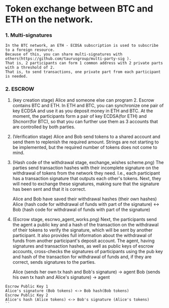 # Token exchange between BTC and ETH on the network.

### 1. Multi-signatures
    In the BTC network, an ETH - ECDSA subscription is used to subscribe to a foreign resource.
    Because of this, you can share multi-signatures with others(https://github.com/taurusgroup/multi-party-sig ).
    That is, 2 participants can form 1 common address with 2 private parts with a threshold of 2.
    That is, to send transactions, one private part from each participant is needed.

### 2. ESCROW

1. (key creation stage)
    Alice and someone else can program 2. Escrow contains BTC and ETH.
    In ETH and BTC, you can synchronize one pair of key ECDSA and use
    it as you deposit money in ETH and BTC. At the moment, the participants form
    a pair of key ECDSA(for ETH) and Shcnorr(for BTC), so that you can further use
    them as 3 accounts that are controlled by both parties.

2. (Verification stage)
    Alice and Bob send tokens to a shared account and send them to replenish the required amount.
    Strings are not starting to be implemented, but the required number of tokens does not come to mind.

3. (Hash code of the withdrawal stage, exchange_wishes scheme.png)
    The parties send transaction hashes with their incomplete signature on the withdrawal of tokens from the network they need.
    I.e., each participant has a transaction signature that outputs each other's tokens. Next, they will need
    to exchange these signatures, making sure that the signature has been sent and that it is correct.

    Alice and Bob have saved their withdrawal hashes (their own hashes)
    Alice (hash code for withdrawal of funds with part of the signature) <-> Bob (hash code for withdrawal of funds with part of the signature)

4. (Escrow stage, escrwo_agent_works.png)
    Next, the participants send the agent a public key and a hash of the transaction on the withdrawal of their tokens to verify the signature, which will be sent by another participant. It also provides full information about the withdrawal of funds from another participant's deposit account.
    The agent, having signatures and transaction hashes, as well as public keys of escrow accounts,
    cross-checks the signatures of participants using the pub key and hash of the transaction for withdrawal of funds and, if they are correct, sends signatures to the parties.

    Alice (sends her own tx hash and Bob's signature) -> agent
    Bob (sends his own tx hash and Alice's signature) -> agent

```
Escrow Public Key 1
Alice's signature (Bob tokens) <-> Bob hash(Bob tokens)
Escrow Public Key 2
Alice's hash (Alice tokens) <-> Bob's signature (Alice's tokens)
``